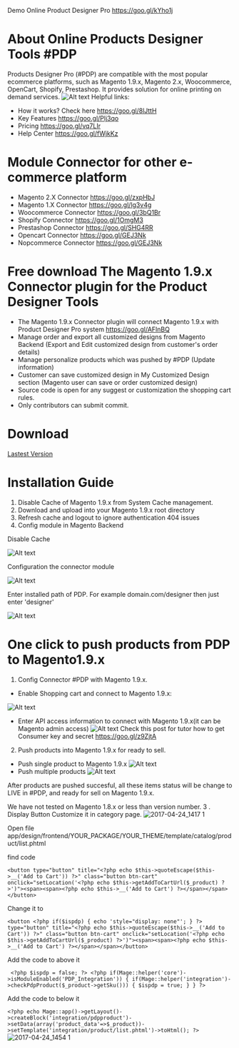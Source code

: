 Demo Online Product Designer Pro https://goo.gl/kYho1j 
# About Online Products Designer Tools #PDP
Products Designer Pro (#PDP) are compatible with the most popular ecommerce platforms, such as Magento 1.9.x, Magento 2.x, Woocommerce, OpenCart, Shopify, Prestashop. It provides solution for online printing on demand services.
![Alt text](https://productsdesignerpro.com/wp-content/uploads/2016/08/mockup-on-ipad.jpg "Push multiple products") 
Helpful links:
- How it works? Check here https://goo.gl/8lJttH
- Key Features  https://goo.gl/Plj3qo
- Pricing https://goo.gl/vq7LIr
- Help Center https://goo.gl/fWjkKz

# Module Connector for other e-commerce platform

- Magento 2.X Connector https://goo.gl/zxpHbJ
- Magento 1.X Connector https://goo.gl/lg3v4g
- Woocommerce Connector https://goo.gl/3bQ1Br
- Shopify Connector https://goo.gl/1OmgM3
- Prestashop Connector https://goo.gl/SHG4RR
- Opencart Connector https://goo.gl/GEJ3Nk
- Nopcommerce Connector https://goo.gl/GEJ3Nk

# Free download The Magento 1.9.x Connector plugin for the Product Designer Tools 
- The Magento 1.9.x Connector plugin will connect Magento 1.9.x with Product Designer Pro system https://goo.gl/AFlnBQ
- Manage order and export all customized designs from Magento Backend (Export and Edit customized design from customer's order details)
- Manage personalize products which was pushed by #PDP (Update information)
- Customer can save customized design in My Customized Design section (Magento user can save or order customized design)
- Source code is open for any suggest or customization the shopping cart rules.
- Only contributors can submit commit.
# Download
[Lastest Version](https://github.com/magebay99/magento-product-designer-tools/archive/master.zip)
# Installation Guide 

1. Disable Cache of Magento 1.9.x from System Cache management.
2. Download and upload into your Magento 1.9.x root directory
3. Refresh cache and logout to ignore authentication 404 issues
4. Config module in Magento Backend

Disable Cache

![Alt text](https://productsdesignerpro.com/images/disable-cache-m1.png "Disable Cache") 

Configuration the connector module

![Alt text](https://productsdesignerpro.com/images/pdp-config-magento1.png "Configuration the connector module")

Enter installed path of PDP. For example domain.com/designer then just enter 'designer'

![Alt text](https://productsdesignerpro.com/images/pdp-config-magento1-path.png "Enter installed path of PDP. For example domain.com/designer then just enter 'designer'")

# One click to push products from PDP to Magento1.9.x

1. Config Connector #PDP with Magento 1.9.x.  
- Enable Shopping cart and connect to Magento 1.9.x:

![Alt text](http://image.prntscr.com/image/d590b720a652453da0851ae3d8770309.png "Enable Shopping Cart") 

- Enter API access information to connect with Magento 1.9.x(it can be Magento admin access)
![Alt text](https://productsdesignerpro.com/images/config-magento1-with-pdp.png "Disable Cache") 
Check this post for tutor how to get Consumer key and secret https://goo.gl/z9ZjtA 

2. Push products into Magento 1.9.x for ready to sell.
- Push single product to Magento 1.9.x
![Alt text](http://image.prntscr.com/image/c9a9e469a1a046b5a8efcb5fc7d849be.png "Push single product to live") 
- Push multiple products 
![Alt text](http://g.recordit.co/wPC1LI8pcw.gif "Push multiple products (max 12)") 

After products are pushed succesful, all these items status will be change to LIVE in #PDP, and ready for sell on Magento 1.9.x.

We have not tested on Magento 1.8.x or less than version number.
3 . Display Button Customize it in category page. 
![2017-04-24_1417 1](https://cloud.githubusercontent.com/assets/11420761/25326607/286007e0-28fb-11e7-8b92-387d0bb06261.png)

Open file app/design/frontend/YOUR_PACKAGE/YOUR_THEME/template/catalog/product/list.phtml

find code 

`<button type="button" title="<?php echo $this->quoteEscape($this->__('Add to Cart')) ?>" class="button btn-cart" onclick="setLocation('<?php echo $this->getAddToCartUrl($_product) ?>')"><span><span><?php echo $this->__('Add to Cart') ?></span></span></button>`

Change it to 

`<button <?php if($ispdp) { echo 'style="display: none"'; } ?> type="button" title="<?php echo $this->quoteEscape($this->__('Add to Cart')) ?>" class="button btn-cart" onclick="setLocation('<?php echo $this->getAddToCartUrl($_product) ?>')"><span><span><?php echo $this->__('Add to Cart') ?></span></span></button>`

Add the code to above it


` <?php $ispdp = false; ?>
							<?php
								if(Mage::helper('core')->isModuleEnabled('PDP_Integration'))
								{
									if(Mage::helper('integration')->checkPdpProduct($_product->getSku()))
									{
										$ispdp = true;
									}
								}
							?>`
           
 
Add the code to below it 

`<?php echo Mage::app()->getLayout()->createBlock('integration/pdpproduct')->setData(array('product_data'=>$_product))->setTemplate('integration/product/list.phtml')->toHtml(); ?>
`
![2017-04-24_1454 1](https://cloud.githubusercontent.com/assets/11420761/25327378/1d2024c0-28fe-11e7-889e-ad53d7e411ff.png)


